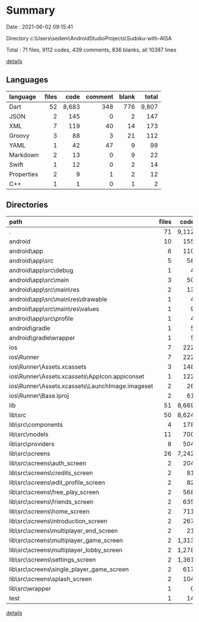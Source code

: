 # Summary

Date : 2021-06-02 09:15:41

Directory c:\Users\sedem\AndroidStudioProjects\Sudoku-with-AISA

Total : 71 files,  9112 codes, 439 comments, 836 blanks, all 10387 lines

[details](details.md)

## Languages
| language | files | code | comment | blank | total |
| :--- | ---: | ---: | ---: | ---: | ---: |
| Dart | 52 | 8,683 | 348 | 776 | 9,807 |
| JSON | 2 | 145 | 0 | 2 | 147 |
| XML | 7 | 119 | 40 | 14 | 173 |
| Groovy | 3 | 88 | 3 | 21 | 112 |
| YAML | 1 | 42 | 47 | 9 | 98 |
| Markdown | 2 | 13 | 0 | 9 | 22 |
| Swift | 1 | 12 | 0 | 2 | 14 |
| Properties | 2 | 9 | 1 | 2 | 12 |
| C++ | 1 | 1 | 0 | 1 | 2 |

## Directories
| path | files | code | comment | blank | total |
| :--- | ---: | ---: | ---: | ---: | ---: |
| . | 71 | 9,112 | 439 | 836 | 10,387 |
| android | 10 | 155 | 42 | 35 | 232 |
| android\app | 6 | 110 | 41 | 24 | 175 |
| android\app\src | 5 | 58 | 38 | 12 | 108 |
| android\app\src\debug | 1 | 4 | 3 | 1 | 8 |
| android\app\src\main | 3 | 50 | 32 | 10 | 92 |
| android\app\src\main\res | 2 | 13 | 16 | 3 | 32 |
| android\app\src\main\res\drawable | 1 | 4 | 7 | 2 | 13 |
| android\app\src\main\res\values | 1 | 9 | 9 | 1 | 19 |
| android\app\src\profile | 1 | 4 | 3 | 1 | 8 |
| android\gradle | 1 | 5 | 1 | 1 | 7 |
| android\gradle\wrapper | 1 | 5 | 1 | 1 | 7 |
| ios | 7 | 222 | 2 | 9 | 233 |
| ios\Runner | 7 | 222 | 2 | 9 | 233 |
| ios\Runner\Assets.xcassets | 3 | 148 | 0 | 4 | 152 |
| ios\Runner\Assets.xcassets\AppIcon.appiconset | 1 | 122 | 0 | 1 | 123 |
| ios\Runner\Assets.xcassets\LaunchImage.imageset | 2 | 26 | 0 | 3 | 29 |
| ios\Runner\Base.lproj | 2 | 61 | 2 | 2 | 65 |
| lib | 51 | 8,669 | 338 | 769 | 9,776 |
| lib\src | 50 | 8,624 | 338 | 761 | 9,723 |
| lib\src\components | 4 | 178 | 0 | 17 | 195 |
| lib\src\models | 11 | 700 | 20 | 74 | 794 |
| lib\src\providers | 8 | 504 | 56 | 136 | 696 |
| lib\src\screens | 26 | 7,242 | 262 | 531 | 8,035 |
| lib\src\screens\auth_screen | 2 | 204 | 2 | 27 | 233 |
| lib\src\screens\credits_screen | 2 | 81 | 1 | 13 | 95 |
| lib\src\screens\edit_profile_screen | 2 | 82 | 0 | 11 | 93 |
| lib\src\screens\free_play_screen | 2 | 568 | 29 | 57 | 654 |
| lib\src\screens\friends_screen | 2 | 635 | 125 | 49 | 809 |
| lib\src\screens\home_screen | 2 | 711 | 0 | 51 | 762 |
| lib\src\screens\introduction_screen | 2 | 267 | 5 | 25 | 297 |
| lib\src\screens\multiplayer_end_screen | 2 | 21 | 0 | 5 | 26 |
| lib\src\screens\multiplayer_game_screen | 2 | 1,313 | 19 | 84 | 1,416 |
| lib\src\screens\multiplayer_lobby_screen | 2 | 1,278 | 24 | 71 | 1,373 |
| lib\src\screens\settings_screen | 2 | 1,361 | 19 | 69 | 1,449 |
| lib\src\screens\single_player_game_screen | 2 | 617 | 38 | 57 | 712 |
| lib\src\screens\splash_screen | 2 | 104 | 0 | 12 | 116 |
| lib\src\wrapper | 1 | 0 | 0 | 3 | 3 |
| test | 1 | 14 | 10 | 7 | 31 |

[details](details.md)